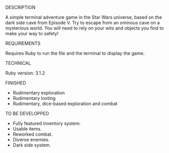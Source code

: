 DESCRIPTION

A simple terminal adventure game in the Star Wars universe, based on the dark side cave from Episode V. Try to escape from an ominous cave on a mysterious world. You will need to rely on your wits and objects you find to make your way to safety!

REQUIREMENTS

Requires Ruby to run the file and the terminal to display the game.

TECHNICAL

Ruby version: 3.1.2

FINISHED

- Rudimentary exploration
- Rudimentary looting
- Rudimentary, dice-based exploration and combat

TO BE DEVELOPPED

- Fully featured inventory system.
- Usable items.
- Reworked combat.
- Diverse enemies.
- Dark side system.
